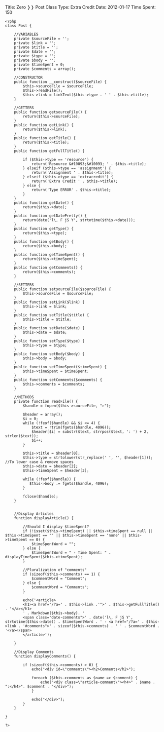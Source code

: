 Title: Zero &#10093;&#10093; Post Class
Type: Extra Credit
Date: 2012-01-17
Time Spent: 150

	<?php
	class Post {
	
		//VARIABLES
		private $sourceFile = '';
		private $link = '';
		private $title = '';
		private $date = '';
		private $type = '';
		private $body = '';
		private $timeSpent = 0;
		private $comments = array();
	
		//CONSTRUCTOR
		public function __construct($sourceFile) {
			$this->sourceFile = $sourceFile;
			$this->readFile();
			$this->link = linkText($this->type . ' ' . $this->title);
		}
	
		//GETTERS
		public function getsourceFile() {
			return($this->sourceFile);
		}
		public function getLink() {
			return($this->link);
		}
		public function getTitle() {
			return($this->title);
		}
		public function getFullTitle() {
	
			if ($this->type == 'resource') {
				return('Resource &#10093;&#10093; ' . $this->title);
			} elseif ($this->type == 'assignment') {
				return('Assignment ' . $this->title);
			} elseif ($this->type == 'extracredit') {
				return('Extra Credit ' . $this->title);
			} else {
				return('Type ERROR' . $this->title);
			}
		}
		public function getDate() {
			return($this->date);
		}
		public function getDatePretty() {
			return(date('l\, F jS Y', strtotime($this->date)));
		}
		public function getType() {
			return($this->type);
		}
		public function getBody() {
			return($this->body);
		}
		public function getTimeSpent() {
			return($this->timeSpent);
		}
		public function getComments() {
			return($this->comments);
		}
	
		//SETTERS
		public function setsourceFile($sourceFile) {
			$this->sourceFile = $sourceFile;
		}
		public function setLink($link) {
			$this->link = $link;
		}
		public function setTitle($title) {
			$this->title = $title;
		}
		public function setDate($date) {
			$this->date = $date;
		}
		public function setType($type) {
			$this->type = $type;
		}
		public function setBody($body) {
			$this->body = $body;
		}
		public function setTimeSpent($timeSpent) {
			$this->timeSpent = $timeSpent;
		}
		public function setComments($comments) {
			$this->comments = $comments;
		}
	
		//METHODS
		private function readFile() {
			$handle = fopen($this->sourceFile, "r");
	
			$header = array();
			$i = 0;
			while (!feof($handle) && $i <= 4) {
				$text = rtrim(fgets($handle, 4096));
				$header[$i] = substr($text, strrpos($text, ': ') + 2, strlen($text));
				$i++;
			}
	
			$this->title = $header[0];
			$this->type = strtolower(str_replace(' ', '', $header[1])); //To lower case & remove spaces
			$this->date = $header[2];
			$this->timeSpent = $header[3];
	
			while (!feof($handle)) {
			   $this->body .= fgets($handle, 4096);
			}
	
			fclose($handle);
		}
	
	
		//Display Articles
		function displayArticle() {
	
			//Should I display $timeSpent?
			if (!isset($this->timeSpent) || $this->timeSpent == null || $this->timeSpent == "" || $this->timeSpent == 'none' || $this->timeSpent == 0) {
				$timeSpentWord = "";
			} else {
				$timeSpentWord = " - Time Spent: " . displayTimeSpent($this->timeSpent);
			}
	
			//Pluralization of "comments"
			if (sizeof($this->comments) == 1) {
				$commentWord = "Comment";
			} else {
				$commentWord = "Comments";
			}
	
			echo('<article>
			<h1><a href="/?a=' . $this->link .'">' . $this->getFullTitle() . '</a></h1>
			' . Markdown($this->body). '
			<span class="date-comments">' . date('l\, F jS Y', strtotime($this->date)) . $timeSpentWord . ' - <a href="/?a=' . $this->link . '#comments">' . sizeof($this->comments) . ' ' . $commentWord . '</a></span>
			</article>');
	
		}
	
		//Display Comments
		function displayComments() {
	
			if (sizeof($this->comments) > 0) {
				echo("<div id=\"comments\"><h2>Comments</h2>");
	
				foreach ($this->comments as $name => $comment) {
					echo("<div class=\"article-comment\"><h4>" . $name . ":</h4>". $comment . "</div>");
				}
	
				echo("</div>");
			}
		}
	
	}
	
	?>
